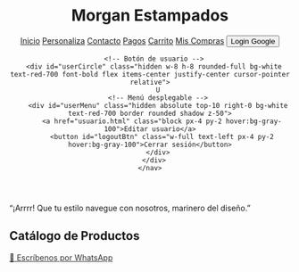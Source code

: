 <!DOCTYPE html>
<html lang="es">
<head>
  <meta charset="UTF-8" />
  <meta name="viewport" content="width=device-width, initial-scale=1.0" />
  <title>Morgan Estampados</title>
  <script src="https://cdn.tailwindcss.com"></script>
  <script src="https://www.gstatic.com/firebasejs/9.22.2/firebase-app-compat.js"></script>
  <script src="https://www.gstatic.com/firebasejs/9.22.2/firebase-auth-compat.js"></script>
  <style>
    .parpadea {
      animation: blink 1s infinite;
    }
    @keyframes blink {
      0%, 100% { opacity: 1; }
      50% { opacity: 0.3; }
    }
  </style>
</head>
<body class="text-gray-900 relative">
  <!-- Barra de navegación -->
  <header class="bg-red-700 text-white p-4 shadow-md flex justify-between items-center">
    <h1 class="text-2xl font-bold">Morgan Estampados</h1>
    <nav class="space-x-4 flex items-center relative">
      <a href="#catalogo" class="hover:underline">Inicio</a>
      <a href="#personaliza" class="hover:underline">Personaliza</a>
      <a href="#contacto" class="hover:underline">Contacto</a>
      <a href="#pagos" class="hover:underline">Pagos</a>
      <a href="carro.html" class="hover:underline">Carrito</a>
      <a href="#compras" class="hover:underline">Mis Compras</a>
      <button id="loginBtn" class="bg-white text-red-700 px-2 py-1 rounded">Login Google</button>

      <!-- Botón de usuario -->
      <div id="userCircle" class="hidden w-8 h-8 rounded-full bg-white text-red-700 font-bold flex items-center justify-center cursor-pointer relative">
        U
        <!-- Menú desplegable -->
        <div id="userMenu" class="hidden absolute top-10 right-0 bg-white text-red-700 border rounded shadow z-50">
          <a href="usuario.html" class="block px-4 py-2 hover:bg-gray-100">Editar usuario</a>
          <button id="logoutBtn" class="w-full text-left px-4 py-2 hover:bg-gray-100">Cerrar sesión</button>
        </div>
      </div>
    </nav>
  </header>

  <!-- Frase Pirata -->
  <section class="bg-black text-white text-center p-2 text-lg italic">
    <p>“¡Arrrr! Que tu estilo navegue con nosotros, marinero del diseño.”</p>
  </section>

  <!-- Catálogo de productos -->
  <section id="catalogo" class="p-6">
    <h2 class="text-3xl font-semibold text-center mb-6">Catálogo de Productos</h2>
    <div class="grid grid-cols-1 md:grid-cols-4 gap-6" id="catalogo-grid"></div>
  </section>

  <!-- Botón flotante de WhatsApp -->
  <a href="https://wa.link/ru46tm" target="_blank" class="fixed bottom-6 right-6 bg-green-500 text-white p-4 rounded-full shadow-lg parpadea text-xl font-bold">
    📩 Escríbenos por WhatsApp
  </a>

  <!-- Firebase y lógica principal -->
  <script>
    // CONFIGURACIÓN DE TU PROYECTO FIREBASE
    const firebaseConfig = {
      apiKey: "AIzaSyBCwRVaG0-WUaV2SchY00LlpX_VzGCvj8o",
      authDomain: "morganestampadoslogin.firebaseapp.com",
      projectId: "morganestampadoslogin",
      storageBucket: "morganestampadoslogin.firebasestorage.app",
      messagingSenderId: "807816306056",
      appId: "1:807816306056:web:ac494752760b365e15ae3d",
      measurementId: "G-WFSFQLM81S"
    };
    firebase.initializeApp(firebaseConfig);
    const auth = firebase.auth();

    const loginBtn = document.getElementById("loginBtn");
    const userCircle = document.getElementById("userCircle");
    const userMenu = document.getElementById("userMenu");
    const logoutBtn = document.getElementById("logoutBtn");

    loginBtn.addEventListener("click", () => {
      const provider = new firebase.auth.GoogleAuthProvider();
      auth.signInWithPopup(provider)
        .then(result => {
          const correo = result.user.email;
          localStorage.setItem("usuarioLogueado", correo);
          mostrarUsuario(correo);
        })
        .catch(err => {
          alert("Error al iniciar sesión.");
          console.error(err);
        });
    });

    function mostrarUsuario(correo) {
      loginBtn.classList.add("hidden");
      userCircle.textContent = correo.charAt(0).toUpperCase();
      userCircle.classList.remove("hidden");
    }

    // Renderizar usuario si ya está logueado
    document.addEventListener("DOMContentLoaded", () => {
      const correo = localStorage.getItem("usuarioLogueado");
      if (correo) mostrarUsuario(correo);

      const carrito = JSON.parse(localStorage.getItem('carrito')) || [];
      const catalogo = document.getElementById("catalogo-grid");

      function guardarCarrito() {
        localStorage.setItem('carrito', JSON.stringify(carrito));
      }

      function obtenerCantidad(nombre) {
        const item = carrito.find(item => item.nombre === nombre);
        return item ? item.cantidad : 0;
      }

      function agregarAlCarrito(nombre, precio, index) {
        const itemExistente = carrito.find(item => item.nombre === nombre);
        if (itemExistente) {
          itemExistente.cantidad++;
        } else {
          carrito.push({ nombre, precio, cantidad: 1 });
        }
        guardarCarrito();
        document.getElementById(`contador-${index}`).value = obtenerCantidad(nombre);
      }

      function actualizarCantidadDesdeInput(nombre, valor, index) {
        const cantidad = parseInt(valor);
        const item = carrito.find(item => item.nombre === nombre);
        if (item) {
          item.cantidad = cantidad > 0 ? cantidad : 1;
        } else {
          carrito.push({ nombre, precio: 0, cantidad: cantidad });
        }
        guardarCarrito();
      }

      for (let i = 1; i <= 20; i++) {
        const nombre = i === 1 ? "Camiseta Pirata" : `Producto ${i}`;
        const precio = i === 1 ? 35000 : 20000 + i * 500;
        const cantidadActual = obtenerCantidad(nombre);
        const div = document.createElement('div');
        div.className = "bg-white p-4 rounded shadow flex flex-col items-center";
        div.innerHTML = `
          <img src="p${i}.jpeg" alt="${nombre}" class="w-full mb-2">
          <h3 class="font-bold text-center">${nombre}</h3>
          <p>$${precio}</p>
          <div class="flex flex-col mt-2 w-full items-center">
            <a href="p${i}.html" class="bg-purple-500 text-white px-4 py-2 rounded text-center mb-2 w-full">Ver detalles</a>
            <div class="flex items-center gap-2 w-full">
              <button onclick="agregarAlCarrito('${nombre}', ${precio}, ${i})" class="bg-pink-500 text-white px-4 py-2 rounded w-2/3 text-sm">
                Añadir al carro ❤️
              </button>
              <input type="number" min="1" value="${cantidadActual}" id="contador-${i}" class="w-16 border rounded px-2 py-1 text-center" onchange="actualizarCantidadDesdeInput('${nombre}', this.value, ${i})">
            </div>
          </div>
        `;
        catalogo.appendChild(div);
      }
    });

    // Mostrar / ocultar menú del usuario
    userCircle.addEventListener("click", () => {
      userMenu.classList.toggle("hidden");
    });

    // Cerrar sesión y limpiar localStorage
    logoutBtn.addEventListener("click", () => {
      auth.signOut().then(() => {
        localStorage.clear();
        userCircle.classList.add("hidden");
        userMenu.classList.add("hidden");
        loginBtn.classList.remove("hidden");
        location.reload();
      });
    });
  </script>
</body>
</html>
